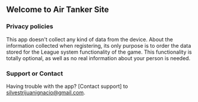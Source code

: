 ## Welcome to Air Tanker Site


### Privacy policies

This app doesn't collect any kind of data from the device. About the information collected when registering, its only purpose is to order the data stored for the League system functionality of the game. This functionality is totally optional, as well as no real information about your person is needed. 

### Support or Contact

Having trouble with the app? [Contact support] to silvestrijuanignacio@gmail.com.
